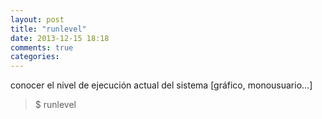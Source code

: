 ```yaml
---
layout: post
title: "runlevel"
date: 2013-12-15 18:18
comments: true
categories: 
---
```

conocer el nivel de ejecución actual del sistema [gráfico, monousuario...]

>$ runlevel

